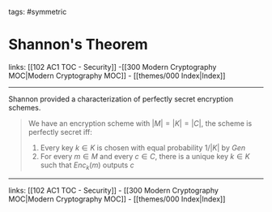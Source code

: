 tags: #symmetric 

# Shannon's Theorem

links:  [[102 AC1 TOC - Security]] -[[300 Modern Cryptography MOC|Modern Cryptography MOC]] - [[themes/000 Index|Index]]

---

Shannon provided a characterization of perfectly secret encryption schemes.

> We have an encryption scheme with $|M| = |K| = |C|$, the scheme is perfectly secret iff:
> 
> 	1. Every key $k \in K$ is chosen with equal probability $1/|K|$ by $Gen$
> 	2. For every $m \in M$ and every $c \in C$, there is a unique key $k \in K$ such that $Enc_k(m)$ outputs $c$

---
links:  [[102 AC1 TOC - Security]] - [[300 Modern Cryptography MOC|Modern Cryptography MOC]] - [[themes/000 Index|Index]]